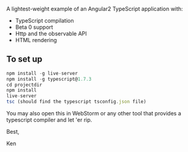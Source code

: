 A lightest-weight example of an Angular2 TypeScript application with:

  * TypeScript compilation
  * Beta 0 support
  * Http and the observable API
  * HTML rendering

## To set up

```javascript
npm install -g live-server
npm install -g typescript@1.7.3
cd projectdir
npm install
live-server
tsc (should find the typescript tsconfig.json file)
```

You may also open this in WebStorm or any other tool that provides a
typescript compiler and let 'er rip.

Best,

Ken


